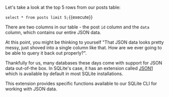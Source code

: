 Let's take a look at the top 5 rows from our posts table:

`select * from posts limit 5;`{{execute}}

There are two columns in our table - the post `id` column and the `data` column, which contains our entire JSON data.

At this point, you might be thinking to yourself "That JSON data looks pretty messy, just shoved into a single column like that. How are we ever going to be able to query it back out properly?".

Thankfully for us, many databases these days come with support for JSON data out-of-the box. In SQLite's case, it has an extension called [JSON1](https://www.sqlite.org/json1.html) which is available by default in most SQLite installations.

This extension provides specific functions available to our SQLite CLI for working with JSON data.
